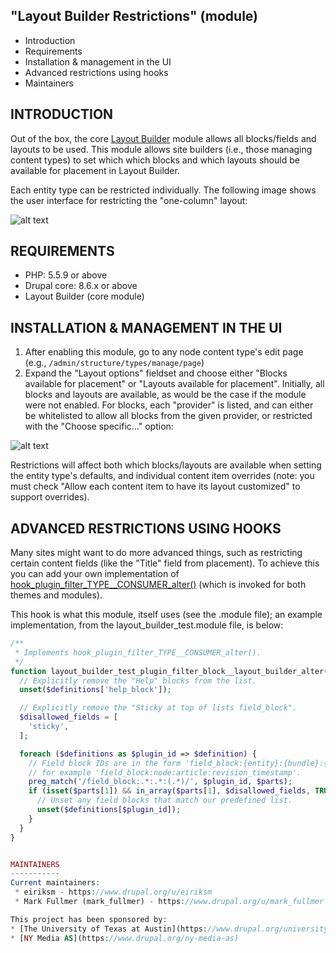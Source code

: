"Layout Builder Restrictions" (module)
---------------------

 * Introduction
 * Requirements
 * Installation & management in the UI
 * Advanced restrictions using hooks
 * Maintainers

INTRODUCTION
------------
Out of the box, the core [Layout Builder](https://www.drupal.org/project/ideas/issues/2884601) module allows all blocks/fields and layouts to be used. This module allows site builders (i.e., those managing content types) to set which which blocks and which layouts should be available for placement in Layout Builder.

Each entity type can be restricted individually. The following image shows the user interface for restricting the "one-column" layout:

![alt text](https://www.drupal.org/files/layout_builder_restrictions.gif "Restrict one-column layout with checkbox in UI")

REQUIREMENTS
------------
- PHP: 5.5.9 or above
- Drupal core: 8.6.x or above
- Layout Builder (core module)

INSTALLATION & MANAGEMENT IN THE UI
-----------------------------------
1. After enabling this module, go to any node content type's edit page
(e.g., `/admin/structure/types/manage/page`)
2. Expand the "Layout options" fieldset and choose either "Blocks available for placement" or "Layouts available for placement". Initially, all blocks and layouts are available, as would be the case if the module were not enabled. For blocks, each "provider" is listed, and can either be whitelisted to allow all blocks from the given provider, or restricted with the "Choose specific..." option:

![alt text](https://www.drupal.org/files/issues/2018-06-05/layout_builder_restrictions_ui.png "Logo Title Text 1")

Restrictions will affect both which blocks/layouts are available when setting the entity type's defaults, and individual content item overrides (note: you must check "Allow each content item to have its layout customized" to support overrides).

ADVANCED RESTRICTIONS USING HOOKS
---------------------------------
Many sites might want to do more advanced things, such as restricting certain content fields (like the "Title" field from placement). To achieve this you can add your own implementation of [hook_plugin_filter_TYPE__CONSUMER_alter()](https://api.drupal.org/api/drupal/core%21lib%21Drupal%21Core%21Plugin%21plugin.api.php/function/hook_plugin_filter_TYPE__CONSUMER_alter/8.6.x) (which is invoked for both themes and modules).

This hook is what this module, itself uses (see the .module file); an example implementation, from the layout_builder_test.module file, is below:

```php
/**
 * Implements hook_plugin_filter_TYPE__CONSUMER_alter().
 */
function layout_builder_test_plugin_filter_block__layout_builder_alter(array &$definitions) {
  // Explicitly remove the "Help" blocks from the list.
  unset($definitions['help_block']);

  // Explicitly remove the "Sticky at top of lists field_block".
  $disallowed_fields = [
    'sticky',
  ];

  foreach ($definitions as $plugin_id => $definition) {
    // Field block IDs are in the form 'field_block:{entity}:{bundle}:{name}',
    // for example 'field_block:node:article:revision_timestamp'.
    preg_match('/field_block:.*:.*:(.*)/', $plugin_id, $parts);
    if (isset($parts[1]) && in_array($parts[1], $disallowed_fields, TRUE)) {
      // Unset any field blocks that match our predefined list.
      unset($definitions[$plugin_id]);
    }
  }
}


MAINTAINERS
-----------
Current maintainers:
 * eiriksm - https://www.drupal.org/u/eiriksm
 * Mark Fullmer (mark_fullmer) - https://www.drupal.org/u/mark_fullmer

This project has been sponsored by:
* [The University of Texas at Austin](https://www.drupal.org/university-of-texas-at-austin)
* [NY Media AS](https://www.drupal.org/ny-media-as)